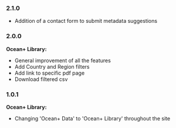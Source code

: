 ### 2.1.0

* Addition of a contact form to submit metadata suggestions

### 2.0.0

**Ocean+ Library:**

* General improvement of all the features
* Add Country and Region filters
* Add link to specific pdf page
* Download filtered csv

### 1.0.1

**Ocean+ Library:**

* Changing 'Ocean+ Data' to 'Ocean+ Library' throughout the site
